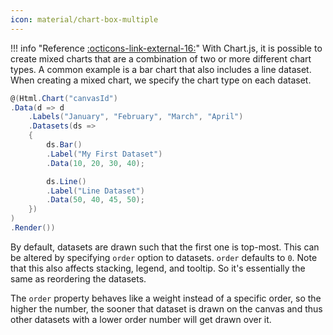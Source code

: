 ```yaml
---
icon: material/chart-box-multiple
---
```


!!! info "Reference [:octicons-link-external-16:](https://www.chartjs.org/docs/latest/charts/mixed.html)"
	With Chart.js, it is possible to create mixed charts that are a combination of two or more different chart types. A common example is a bar chart that also includes a line dataset.
	When creating a mixed chart, we specify the chart type on each dataset.

```csharp hl_lines="6 10" linenums="1"
@(Html.Chart("canvasId")
.Data(d => d
    .Labels("January", "February", "March", "April")
    .Datasets(ds =>
    {
        ds.Bar()
        .Label("My First Dataset")
        .Data(10, 20, 30, 40);

        ds.Line()
        .Label("Line Dataset")
        .Data(50, 40, 45, 50);
    })
)
.Render())
```

By default, datasets are drawn such that the first one is top-most. This can be altered by specifying ```order``` option to datasets. ```order``` defaults to ```0```. 
Note that this also affects stacking, legend, and tooltip. So it's essentially the same as reordering the datasets.

The ```order``` property behaves like a weight instead of a specific order, so the higher the number, 
the sooner that dataset is drawn on the canvas and thus other datasets with a lower order number will get drawn over it.